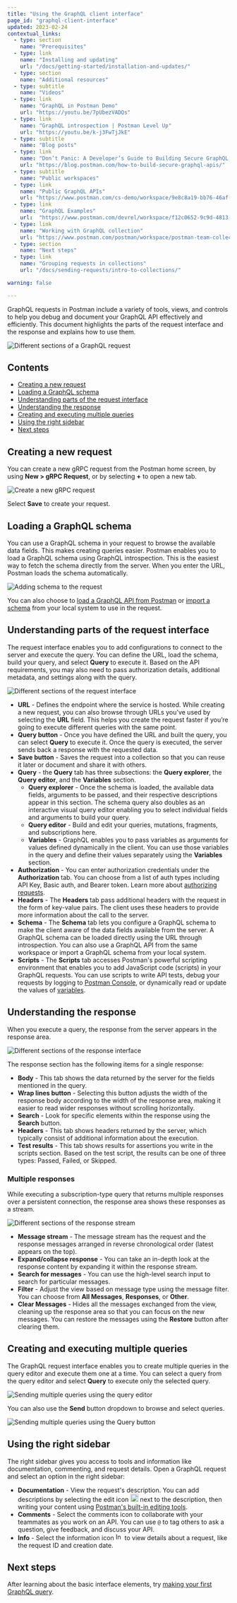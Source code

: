 ```yaml
---
title: "Using the GraphQL client interface"
page_id: "graphql-client-interface"
updated: 2023-02-24
contextual_links:
  - type: section
    name: "Prerequisites"
  - type: link
    name: "Installing and updating"
    url: "/docs/getting-started/installation-and-updates/"
  - type: section
    name: "Additional resources"
  - type: subtitle
    name: "Videos"
  - type: link
    name: "GraphQL in Postman Demo"
    url: "https://youtu.be/7pUbezVADQs"
  - type: link
    name: "GraphQL introspection | Postman Level Up"
    url: "https://youtu.be/k-j3FwTjJkE"
  - type: subtitle
    name: "Blog posts"
  - type: link
    name: "Don’t Panic: A Developer’s Guide to Building Secure GraphQL APIs"
    url: "https://blog.postman.com/how-to-build-secure-graphql-apis/"
  - type: subtitle
    name: "Public workspaces"
  - type: link
    name: "Public GraphQL APIs"
    url: "https://www.postman.com/cs-demo/workspace/9e8c8a19-bb76-46af-9e8d-5747bf8fcce5"
  - type: link
    name: "GraphQL Examples"
    url:  "https://www.postman.com/devrel/workspace/f12c0652-9c9d-4813-968b-c8ed0b3f0022"
  - type: link
    name: "Working with GraphQL collection"
    url: "https://www.postman.com/postman/workspace/postman-team-collections/collection/1559645-c0dd3eb3-5258-4ddd-a6e4-2780c5212e33?ctx=documentation"
  - type: section
    name: "Next steps"
  - type: link
    name: "Grouping requests in collections"
    url: "/docs/sending-requests/intro-to-collections/"

warning: false

---
```


GraphQL requests in Postman include a variety of tools, views, and controls to help you debug and document your GraphQL API effectively and efficiently. This document highlights the parts of the request interface and the response and explains how to use them.

<img src="https://assets.postman.com/postman-labs-docs/graphql-docs/request-full-view.jpg" alt="Different sections of a GraphQL request">

## Contents

* [Creating a new request](#creating-a-new-request)
* [Loading a GraphQL schema](#loading-a-graphql-schema)
* [Understanding parts of the request interface](#understanding-parts-of-the-request-interface)
* [Understanding the response](#understanding-the-response)
* [Creating and executing multiple queries](#creating-and-executing-multiple-queries)
* [Using the right sidebar](#using-the-right-sidebar)
* [Next steps](#next-steps)

## Creating a new request

You can create a new gRPC request from the Postman home screen, by using **New > gRPC Request**, or by selecting **+** to open a new tab.

![Create a new gRPC request](https://assets.postman.com/postman-docs/v10/graphql-create-new-1-v10.jpg)

Select **Save** to create your request.

## Loading a GraphQL schema

You can use a GraphQL schema in your request to browse the available data fields. This makes creating queries easier. Postman enables you to load a GraphQL schema using GraphQL introspection. This is the easiest way to fetch the schema directly from the server. When you enter the URL, Postman loads the schema automatically.

<img src="https://assets.postman.com/postman-labs-docs/graphql-docs/loading-schema.gif" alt="Adding schema to the request">

You can also choose to [load a GraphQL API from Postman](/docs/designing-and-developing-your-api/importing-an-api/) or [import a schema](/docs/getting-started/importing-and-exporting-data/) from your local system to use in the request.

## Understanding parts of the request interface

The request interface enables you to add configurations to connect to the server and execute the query. You can define the URL, load the schema, build your query, and select **Query** to execute it. Based on the API requirements, you may also need to pass authorization details, additional metadata, and settings along with the query.

<img src="https://assets.postman.com/postman-labs-docs/graphql-docs/request-sections.jpg" alt="Different sections of the request interface">

* **URL** - Defines the endpoint where the service is hosted. While creating a new request, you can also browse through URLs you've used by selecting the **URL** field. This helps you create the request faster if you’re going to execute different queries with the same point.
* **Query button** - Once you have defined the URL and built the query, you can select **Query** to execute it. Once the query is executed, the server sends back a response with the requested data.
* **Save button** - Saves the request into a collection so that you can reuse it later or document and share it with others.
* **Query** - the **Query** tab has three subsections: the **Query explorer**, the **Query editor**, and the **Variables** section.
    * **Query explorer** - Once the schema is loaded, the available data fields, arguments to be passed, and their respective descriptions appear in this section. The schema query also doubles as an interactive visual query editor enabling you to select individual fields and arguments to build your query.
    * **Query editor** - Build and edit your queries, mutations, fragments, and subscriptions here.
    * **Variables** - GraphQL enables you to pass variables as arguments for values defined dynamically in the client. You can use those variables in the query and define their values separately using the **Variables** section.
* **Authorization** - You can enter authorization credentials under the **Authorization** tab. You can choose from a list of auth types including API Key, Basic auth, and Bearer token. Learn more about [authorizing requests](https://learning.postman.com/docs/sending-requests/authorization/).
* **Headers** - The **Headers** tab pass additional headers with the request in the form of key-value pairs. The client uses these headers to provide more information about the call to the server.
* **Schema** - The **Schema** tab lets you configure a GraphQL schema to make the client aware of the data fields available from the server. A GraphQL schema can be loaded directly using the URL through introspection. You can also use a GraphQL API from the same workspace or import a GraphQL schema from your local system.
* **Scripts** - The **Scripts** tab accesses Postman's powerful scripting environment that enables you to add JavaScript code (scripts) in your GraphQL requests. You can use scripts to write API tests, debug your requests by logging to [Postman Console](https://learning.postman.com/docs/sending-requests/troubleshooting-api-requests/), or dynamically read or update the values of [variables](https://learning.postman.com/docs/sending-requests/variables/).

## Understanding the response

When you execute a query, the response from the server appears in the response area.

<img src="https://assets.postman.com/postman-labs-docs/graphql-docs/response.jpg" alt="Different sections of the response interface">

The response section has the following items for a single response:

* **Body** - This tab shows the data returned by the server for the fields mentioned in the query.
* **Wrap lines button** - Selecting this button adjusts the width of the response body according to the width of the response area, making it easier to read wider responses without scrolling horizontally.
* **Search** - Look for specific elements within the response using the **Search** button.
* **Headers** - This tab shows headers returned by the server, which typically consist of additional information about the execution.
* **Test results** - This tab shows results for assertions you write in the scripts section. Based on the test script, the results can be one of three types: Passed, Failed, or Skipped.

### Multiple responses

While executing a subscription-type query that returns multiple responses over a persistent connection, the response area shows these responses as a stream.

<img src="https://assets.postman.com/postman-labs-docs/graphql-docs/response-stream.jpg" alt="Different sections of the response stream">

* **Message stream** - The message stream has the request and the response messages arranged in reverse chronological order (latest appears on the top).
* **Expand/collapse response** - You can take an in-depth look at the response content by expanding it within the response stream.
* **Search for messages** - You can use the high-level search input to search for particular messages.
* **Filter** - Adjust the view based on message type using the message filter. You can choose from **All Messages**, **Responses**, or **Other**.
* **Clear Messages** - Hides all the messages exchanged from the view, cleaning up the response area so that you can focus on the new messages. You can restore the messages using the **Restore** button after clearing them.

## Creating and executing multiple queries

The GraphQL request interface enables you to create multiple queries in the query editor and execute them one at a time. You can select a query from the query editor and select **Query** to execute only the selected query.

<img src="https://assets.postman.com/postman-labs-docs/graphql-docs/sending-multiquery.gif" alt="Sending multiple queries using the query editor">

You can also use the **Send** button dropdown to browse and select queries.

<img src="https://assets.postman.com/postman-labs-docs/graphql-docs/multiquery-switcher.jpg" alt="Sending multiple queries using the Query button">

## Using the right sidebar

The right sidebar gives you access to tools and information like documentation, commenting, and request details. Open a GraphQL request and select an option in the right sidebar:

* **Documentation** - View the request's description. You can add descriptions by selecting the edit icon <img alt="Edit icon" src="https://assets.postman.com/postman-docs/documentation-edit-icon-v8-10.jpg#icon" width="18px"> next to the description, then writing your content using [Postman's built-in editing tools](/docs/publishing-your-api/authoring-your-documentation/#writing-descriptions-in-the-postman-editor/).
* **Comments** - Select the comments icon to collaborate with your teammates as you work on an API. You can use `@` to tag others to ask a question, give feedback, and discuss your API.
* **Info** - Select the information icon <img alt="Information icon" src="https://assets.postman.com/postman-docs/icon-information-v9-5.jpg#icon" width="16px"> to view details about a request, like the request ID and creation date.

## Next steps

After learning about the basic interface elements, try [making your first GraphQL query](/postman-api-client/graphql-client/first-graphql-request/).
